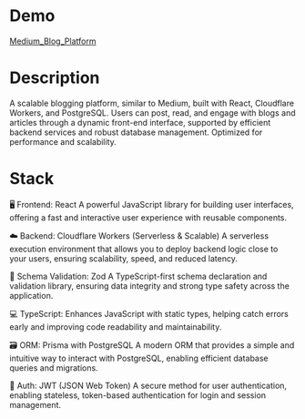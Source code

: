 # Demo
[Medium_Blog_Platform](https://medium-blog-platform-xi.vercel.app/)

# Description
A scalable blogging platform, similar to Medium, built with React, Cloudflare Workers, and PostgreSQL. Users can post, read, and engage with blogs and articles through a dynamic front-end interface, supported by efficient backend services and robust database management. Optimized for performance and scalability.

# Stack
🖥️ Frontend: React
A powerful JavaScript library for building user interfaces, offering a fast and interactive user experience with reusable components.

☁️ Backend: Cloudflare Workers (Serverless & Scalable)
A serverless execution environment that allows you to deploy backend logic close to your users, ensuring scalability, speed, and reduced latency.

📏 Schema Validation: Zod
A TypeScript-first schema declaration and validation library, ensuring data integrity and strong type safety across the application.

💻 TypeScript:
Enhances JavaScript with static types, helping catch errors early and improving code readability and maintainability.

🗃️ ORM: Prisma with PostgreSQL
A modern ORM that provides a simple and intuitive way to interact with PostgreSQL, enabling efficient database queries and migrations.

🔐 Auth: JWT (JSON Web Token)
A secure method for user authentication, enabling stateless, token-based authentication for login and session management.

